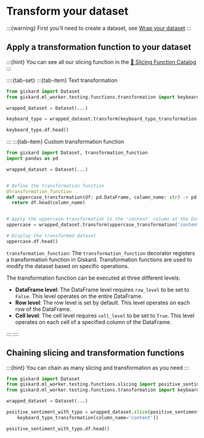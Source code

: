 # Transform your dataset

:::{warning}
First you'll need to create a dataset,
see [Wrap your dataset](../wrap_dataset/index.md)
:::

## Apply a transformation function to your dataset

:::{hint}
You can see all our slicing function in
the [🔪 Slicing Function Catalog](docs/catalogs/slicing-function-catalog/index.rst)
:::

::::{tab-set}
:::{tab-item} Text transformation

```python
from giskard import Dataset
from giskard.ml_worker.testing.functions.transformation import keyboard_typo_transformation

wrapped_dataset = Dataset(...)

keyboard_typo = wrapped_dataset.transform(keyboard_typo_transformation(column_name='content'))

keyboard_typo.df.head()

```

:::
:::{tab-item} Custom transformation function

```python
from giskard import Dataset, transformation_function
import pandas as pd

wrapped_dataset = Dataset(...)


# Define the transformation function
@transformation_function
def uppercase_transformation(df: pd.DataFrame, column_name: str) -> pd.DataFrame:
  return df.head(column_name)


# Apply the uppercase transformation to the 'content' column at the DataFrame level
uppercase = wrapped_dataset.transform(uppercase_transformation('content'))

# Display the transformed dataset
uppercase.df.head()

```

`transformation_function`: The `transformation_function` decorator registers a transformation function in Giskard.
Transformation functions are used to modify the dataset based on specific operations.

The transformation function can be executed at three different levels:

* **DataFrame level**: The DataFrame level requires `row_level` to be set to `False`. This level operates on the entire
  DataFrame.
* **Row level**: The row level is set by default. This level operates on each row of the DataFrame.
* **Cell level**: The cell level requires `cell_level` to be set to `True`. This level operates on each cell of a
  specified column of the DataFrame.

:::
::::

## Chaining slicing and transformation functions

:::{hint}
You can chain as many slicing and transformation as you need
:::

```python
from giskard import Dataset
from giskard.ml_worker.testing.functions.slicing import positive_sentiment_analysis
from giskard.ml_worker.testing.functions.transformation import keyboard_typo_transformation

wrapped_dataset = Dataset(...)

positive_sentiment_with_typo = wrapped_dataset.slice(positive_sentiment_analysis(column_name='content')).transform(
    keyboard_typo_transformation(column_name='content'))

positive_sentiment_with_typo.df.head()
```
